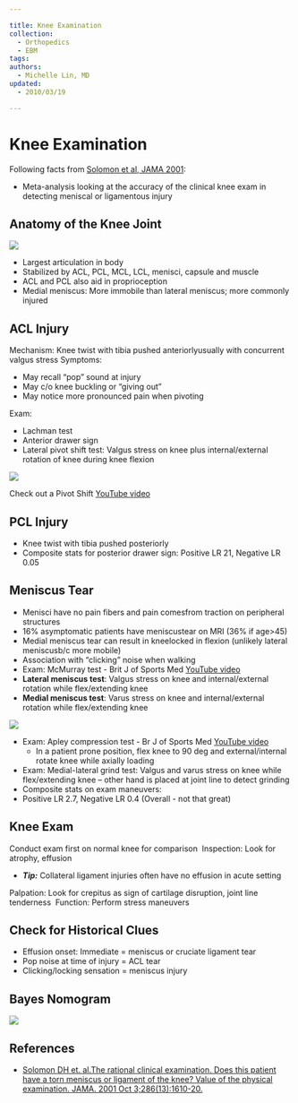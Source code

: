 ```yaml
---

title: Knee Examination
collection:
  - Orthopedics
  - EBM
tags:
authors:
  - Michelle Lin, MD
updated:
  - 2010/03/19

---
```


# Knee Examination

Following facts from [Solomon et al, JAMA 2001](http://www.ncbi.nlm.nih.gov/pubmed/?term=11585485):

-   Meta-analysis looking at the accuracy of the clinical knee exam in detecting meniscal or ligamentous injury

## Anatomy of the Knee Joint

![](https://d2p53dh3qxfm0x.cloudfront.net/uploads/img/1jx/5/m/afedab62-ac1c-5baa-99e1-cd0d25f695ac/640.png)

-   Largest articulation in body
-   Stabilized by ACL, PCL, MCL, LCL, menisci, capsule and muscle
-   ACL and PCL also aid in proprioception
-   Medial meniscus: More immobile than lateral meniscus; more commonly injured 

## ACL Injury

Mechanism: Knee twist with tibia pushed anteriorlyusually with concurrent valgus stress
Symptoms: 
-   May recall “pop” sound at injury
-   May c/o knee buckling or “giving out”
-   May notice more pronounced pain when pivoting

Exam: 
-   Lachman test 
-   Anterior drawer sign
-   Lateral pivot shift test: Valgus stress on knee plus internal/external rotation of knee during knee flexion

![](https://d2p53dh3qxfm0x.cloudfront.net/uploads/img/1jx/5/m/72f86fb1-cf0f-5677-afe9-3e879c1ed612/640.png)

Check out a Pivot Shift [YouTube video](http://www.youtube.com/watch?v=ZWEGB0ToXZo)

## PCL Injury

-   Knee twist with tibia pushed posteriorly
-   Composite stats for posterior drawer sign: Positive LR 21, Negative LR 0.05 

## Meniscus Tear

-   Menisci have no pain fibers and pain comesfrom traction on peripheral structures
-   16% asymptomatic patients have meniscustear on MRI (36% if age&gt;45)
-   Medial meniscus tear can result in kneelocked in flexion (unlikely lateral meniscusb/c more mobile)
-   Association with “clicking” noise when walking 
-   Exam: McMurray test - Brit J of Sports Med [YouTube video](http://www.youtube.com/watch?v=fkt1TOn1UfI)
  - **Lateral meniscus test**: Valgus stress on knee and internal/external rotation while&nbsp;flex/extending knee
  - **Medial meniscus test**: Varus stress on knee and internal/external rotation while flex/extending knee

![](https://d2p53dh3qxfm0x.cloudfront.net/uploads/img/1jx/5/m/265f8b32-3924-5ba2-ad6f-525d8dcca228/640.png)
- Exam: Apley compression test - Br J of Sports Med [YouTube video](http://www.youtube.com/watch?v=w57I1cYXlCA)
  - In a patient prone position, flex knee to 90 deg and&nbsp;external/internal rotate knee while axially loading
- Exam: Medial-lateral grind test: Valgus and varus stress on knee while flex/extending knee – other hand is placed at joint line to detect grinding
- Composite stats on exam maneuvers: 
- Positive LR 2.7, Negative LR 0.4 (Overall - not that great) 

## Knee Exam

Conduct exam first on normal knee for comparison 
Inspection: Look for atrophy, effusion
-   ***Tip:*** Collateral ligament injuries often have no effusion in acute setting

Palpation: Look for crepitus as sign of cartilage disruption, joint line tenderness 
Function: Perform stress maneuvers

## Check for Historical Clues

-   Effusion onset: Immediate = meniscus or cruciate ligament tear
-   Pop noise at time of injury = ACL tear
-   Clicking/locking sensation = meniscus injury

## Bayes Nomogram

![](https://d2p53dh3qxfm0x.cloudfront.net/uploads/img/1jx/5/m/b00600ab-fab2-5618-8169-33461f5857e0/640.png)

## References

-   [Solomon DH et. al.The rational clinical examination. Does this patient have a torn meniscus or ligament of the knee? Value of the physical examination. JAMA. 2001 Oct 3;286(13):1610-20.](http://www.ncbi.nlm.nih.gov/pubmed/?term=11585485)
